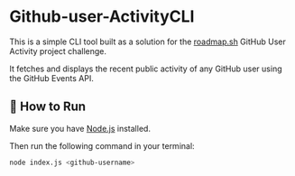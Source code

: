 # Github-user-ActivityCLI

This is a simple CLI tool built as a solution for the [roadmap.sh](https://roadmap.sh) GitHub User Activity project challenge.

It fetches and displays the recent public activity of any GitHub user using the GitHub Events API.

## 🔧 How to Run

Make sure you have [Node.js](https://nodejs.org/) installed.

Then run the following command in your terminal:

```bash
node index.js <github-username>

